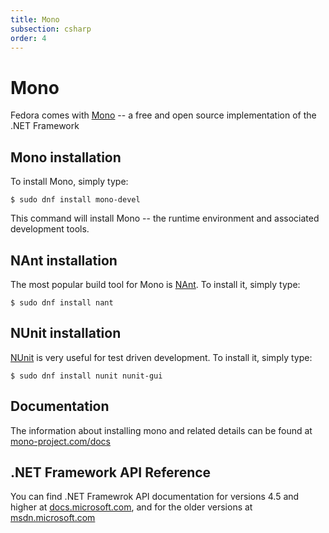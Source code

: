 ```yaml
---
title: Mono
subsection: csharp
order: 4
---
```


# Mono

Fedora comes with [Mono](http://www.mono-project.com/) -- a free and open source implementation of the .NET Framework

## Mono installation

To install Mono, simply type:

```
$ sudo dnf install mono-devel
```

This command will install Mono -- the runtime environment and associated development tools.


## NAnt installation

The most popular build tool for Mono is [NAnt](http://nant.sourceforge.net/). To install it, simply type:

```
$ sudo dnf install nant
```

## NUnit installation

[NUnit](http://nunit.org/) is very useful for test driven development. To install it, simply type:

```
$ sudo dnf install nunit nunit-gui
```

## Documentation

The information about installing mono and related details can be found at [mono-project.com/docs](http://www.mono-project.com/docs)

## .NET Framework API Reference

You can find .NET Framewrok API documentation for versions 4.5 and higher at [docs.microsoft.com](https://docs.microsoft.com/en-us/dotnet/api/index?view=netframework-4.5), and for the older versions at [msdn.microsoft.com](https://msdn.microsoft.com/en-us/library/w0x726c2%28v=vs.90%29.aspx)

